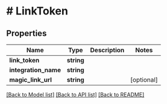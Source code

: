 # # LinkToken

## Properties

Name | Type | Description | Notes
------------ | ------------- | ------------- | -------------
**link_token** | **string** |  |
**integration_name** | **string** |  |
**magic_link_url** | **string** |  | [optional]

[[Back to Model list]](../../README.md#models) [[Back to API list]](../../README.md#endpoints) [[Back to README]](../../README.md)
